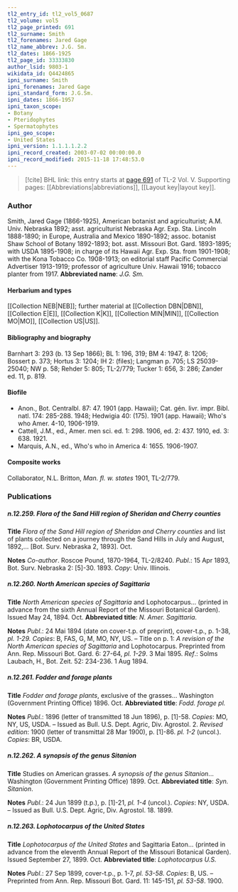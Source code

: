 ```yaml
---
tl2_entry_id: tl2_vol5_0687
tl2_volume: vol5
tl2_page_printed: 691
tl2_surname: Smith
tl2_forenames: Jared Gage
tl2_name_abbrev: J.G. Sm.
tl2_dates: 1866-1925
tl2_page_id: 33333830
author_lsid: 9803-1
wikidata_id: Q4424865
ipni_surname: Smith
ipni_forenames: Jared Gage
ipni_standard_form: J.G.Sm.
ipni_dates: 1866-1957
ipni_taxon_scope: 
- Botany
- Pteridophytes
- Spermatophytes
ipni_geo_scope: 
- United States
ipni_version: 1.1.1.1.2.2
ipni_record_created: 2003-07-02 00:00:00.0
ipni_record_modified: 2015-11-18 17:48:53.0
---
```



> [!cite] BHL link: this entry starts at [page 691](https://www.biodiversitylibrary.org/page/33333830) of TL-2 Vol. V.
> Supporting pages: [[Abbreviations|abbreviations]], [[Layout key|layout key]].

### Author

Smith, Jared Gage (1866-1925), American botanist and agriculturist; A.M. Univ. Nebraska 1892; asst. agriculturist Nebraska Agr. Exp. Sta. Lincoln 1888-1890; in Europe, Australia and Mexico 1890-1892; assoc. botanist Shaw School of Botany 1892-1893; bot. asst. Missouri Bot. Gard. 1893-1895; with USDA 1895-1908; in charge of its Hawaii Agr. Exp. Sta. from 1901-1908; with the Kona Tobacco Co. 1908-1913; on editorial staff Pacific Commercial Advertiser 1913-1919; professor of agriculture Univ. Hawaii 1916; tobacco planter from 1917. 
**Abbreviated name**: *J.G. Sm.*

#### Herbarium and types

[[Collection NEB|NEB]]; further material at [[Collection DBN|DBN]], [[Collection E|E]], [[Collection K|K]], [[Collection MIN|MIN]], [[Collection MO|MO]], [[Collection US|US]].

#### Bibliography and biography

Barnhart 3: 293 (b. 13 Sep 1866); BL 1: 196, 319; BM 4: 1947, 8: 1206; Bossert p. 373; Hortus 3: 1204; IH 2: (files); Langman p. 705; LS 25039-25040; NW p. 58; Rehder 5: 805; TL-2/779; Tucker 1: 656, 3: 286; Zander ed. 11, p. 819.

#### Biofile

- Anon., Bot. Centralbl. 87: 47. 1901 (app. Hawaii); Cat. gén. livr. impr. Bibl. natl. 174: 285-288. 1948; Hedwigia 40: (175). 1901 (app. Hawaii); Who's who Amer. 4-10, 1906-1919.
- Cattell, J.M., ed., Amer. men sci. ed. 1: 298. 1906, ed. 2: 437. 1910, ed. 3: 638. 1921.
- Marquis, A.N., ed., Who's who in America 4: 1655. 1906-1907.

#### Composite works

Collaborator, N.L. Britton, *Man. fl. w. states* 1901, TL-2/779.

### Publications

##### n.12.259. Flora of the Sand Hill region of Sheridan and Cherry counties

**Title**
*Flora of the Sand Hill region of Sheridan and Cherry counties* and list of plants collected on a journey through the Sand Hills in July and August, 1892,... \[Bot. Surv. Nebraska 2, 1893\]. Oct.

**Notes**
*Co-author*. Roscoe Pound, 1870-1964, TL-2/8240.
*Publ*.: 15 Apr 1893, Bot. Surv. Nebraska 2: \[5\]-30. 1893. *Copy*: Univ. Illinois.

##### n.12.260. North American species of Sagittaria

**Title**
*North American species of Sagittaria* and Lophotocarpus... (printed in advance from the sixth Annual Report of the Missouri Botanical Garden). Issued May 24, 1894. Oct.
**Abbreviated title**: *N. Amer. Sagittaria*.

**Notes**
*Publ*.: 24 Mai 1894 (date on cover-t.p. of preprint), cover-t.p., p. 1-38, *pl. 1-29. Copies*: B, FAS, G, M, MO, NY, US. – Title on p. 1: *A revision of the North American species of Sagittaria* and Lophotocarpus. Preprinted from Ann. Rep. Missouri Bot. Gard. 6: 27-64, *pl. 1-29*. 3 Mai 1895.
*Ref*.: Solms Laubach, H., Bot. Zeit. 52: 234-236. 1 Aug 1894.

##### n.12.261. Fodder and forage plants

**Title**
*Fodder and forage plants*, exclusive of the grasses... Washington (Government Printing Office) 1896. Oct.
**Abbreviated title**: *Fodd. forage pl.*

**Notes**
*Publ*.: 1896 (letter of transmitted 18 Jun 1896), p. \[1\]-58. *Copies*: MO, NY, US, USDA. – Issued as Bull. U.S. Dept. Agric, Div. Agrostol. 2.
*Revised edition*: 1900 (letter of transmittal 28 Mar 1900), p. \[1\]-86. *pl. 1-2* (uncol.). *Copies*: BR, USDA.

##### n.12.262. A synopsis of the genus Sitanion

**Title**
Studies on American grasses. *A synopsis of the genus Sitanion*... Washington (Government Printing Office) 1899. Oct.
**Abbreviated title**: *Syn. Sitanion*.

**Notes**
*Publ*.: 24 Jun 1899 (t.p.), p. \[1\]-21, *pl. 1-4* (uncol.). *Copies*: NY, USDA. – Issued as Bull. U.S. Dept. Agric, Div. Agrostol. 18. 1899.

##### n.12.263. Lophotocarpus of the United States

**Title**
*Lophotocarpus of the United States* and Sagittaria Eaton... (printed in advance from the eleventh Annual Report of the Missouri Botanical Garden). Issued September 27, 1899. Oct.
**Abbreviated title**: *Lophotocarpus U.S.*

**Notes**
*Publ*.: 27 Sep 1899, cover-t.p., p. 1-7, *pl. 53-58. Copies*: B, US. – Preprinted from Ann. Rep. Missouri Bot. Gard. 11: 145-151, *pl. 53-58*. 1900.


